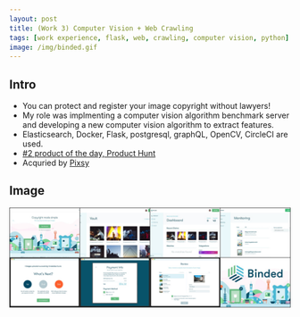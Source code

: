 ```yaml
---
layout: post
title: (Work 3) Computer Vision + Web Crawling
tags: [work experience, flask, web, crawling, computer vision, python]
image: /img/binded.gif
---
```


## Intro
* You can protect and register your image copyright without lawyers!
* My role was implmenting a computer vision algorithm benchmark server and developing a new computer vision algorithm to extract features.
* Elasticsearch, Docker, Flask, postgresql, graphQL, OpenCV, CircleCI are used.
* [#2 product of the day, Product Hunt](https://www.producthunt.com/posts/binded-one-click-copyright)
* Acquried by [Pixsy](https://www.pixsy.com/)

## Image
<img src="/img/binded-tile.jpg"  title="Database Schema" alt="Database Schema" />
